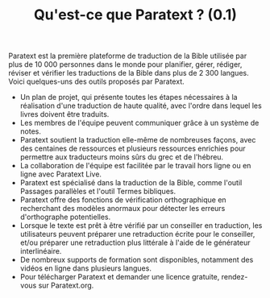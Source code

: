 ﻿---
title : Qu'est-ce que Paratext ? (0.1)
---
Paratext est la première plateforme de traduction de la Bible utilisée par plus de 10 000 personnes dans le monde pour planifier, gérer, rédiger, réviser et vérifier les traductions de la Bible dans plus de 2 300 langues. Voici quelques-uns des outils proposés par Paratext.

- Un plan de projet, qui présente toutes les étapes nécessaires à la réalisation d'une traduction de haute qualité, avec l'ordre dans lequel les livres doivent être traduits.
- Les membres de l'équipe peuvent communiquer grâce à un système de notes.
- Paratext soutient la traduction elle-même de nombreuses façons, avec des centaines de ressources et plusieurs ressources enrichies pour permettre aux traducteurs moins sûrs du grec et de l'hébreu.
- La collaboration de l'équipe est facilitée par le travail hors ligne ou en ligne avec Paratext Live.
- Paratext est spécialisé dans la traduction de la Bible, comme l'outil Passages parallèles et l'outil Termes bibliques.
- Paratext offre des fonctions de vérification orthographique en recherchant des modèles anormaux pour détecter les erreurs d'orthographe potentielles.
- Lorsque le texte est prêt à être vérifié par un conseiller en traduction, les utilisateurs peuvent préparer une retraduction écrite pour le conseiller, et/ou préparer une retraduction plus littérale à l'aide de le générateur interlinéaire.
- De nombreux supports de formation sont disponibles, notamment des vidéos en ligne dans plusieurs langues.
- Pour télécharger Paratext et demander une licence gratuite, rendez-vous sur Paratext.org.
